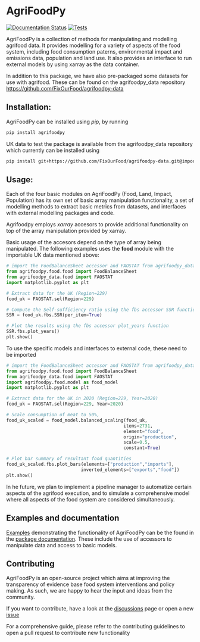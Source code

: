 # AgriFoodPy

[![Documentation Status](https://readthedocs.org/projects/agrifoodpy/badge/?version=latest)](https://agrifoodpy.readthedocs.io/en/latest/?badge=latest)
[![Tests](https://github.com/FixOurFood/AgriFoodPy/actions/workflows/test-conda.yml/badge.svg)](https://github.com/FixOurFood/AgriFoodPy/actions/workflows/test-conda.yml)

AgriFoodPy is a collection of methods for manipulating and modelling agrifood
data. It provides modelling for a variety of aspects of the food system,
including food consumption paterns, environmental impact and emissions data,
population and land use. It also provides an interface to run external models by
using xarray as the data container.

In addition to this package, we have also pre-packaged some datasets for use
with agrifood. These can be found on the agrifoodpy_data repository
https://github.com/FixOurFood/agrifoodpy-data

<!-- A collection of methods for modelling agri-food and land use, including
agriculture for food and non-food uses, food production from laboratory through
horticulture to livestock to sea, and alternative land uses. It ingests current
relevant datasets, connects them to evaluate metrics, and models the impact of
agri-food system interventions on current and future metric values. -->

## Installation:

AgriFoodPy can be installed using _pip_, by running

```bash
pip install agrifoodpy
```

UK data to test the package is available from the agrifoodpy_data repository
which currently can be installed using

```bash
pip install git+https://github.com/FixOurFood/agrifoodpy-data.git@importable
```

## Usage:

Each of the four basic modules on AgriFoodPy (Food, Land, Impact, Population)
has its own set of basic array manipulation functionality, a set of
modelling methods to extract basic metrics from datasets, and interfaces with
external modelling packages and code.

Agrifoodpy employs _xarray_ accesors to provide additional functionality on top
of the array manipulation provided by xarray.

Basic usage of the accesors depend on the type of array being manipulated.
The following examples uses the **food** module with the importable UK data
mentioned above: 

```python
# import the FoodBalanceSheet accessor and FAOSTAT from agrifoodpy_data
from agrifoodpy.food.food import FoodBalanceSheet
from agrifoodpy_data.food import FAOSTAT
import matplotlib.pyplot as plt

# Extract data for the UK (Region=229)
food_uk = FAOSTAT.sel(Region=229)

# Compute the Self-sufficiency ratio using the fbs accessor SSR function
SSR = food_uk.fbs.SSR(per_item=True)

# Plot the results using the fbs accessor plot_years function
SSR.fbs.plot_years()
plt.show()
```

To use the specific models and interfaces to external code, these need to be
imported

```python
# import the FoodBalanceSheet accessor and FAOSTAT from agrifoodpy_data
from agrifoodpy.food.food import FoodBalanceSheet
from agrifoodpy_data.food import FAOSTAT
import agrifoodpy.food.model as food_model
import matplotlib.pyplot as plt

# Extract data for the UK in 2020 (Region=229, Year=2020)
food_uk = FAOSTAT.sel(Region=229, Year=2020)

# Scale consumption of meat to 50%, 
food_uk_scaled = food_model.balanced_scaling(food_uk,
                                            items=2731,
                                            element="food",
                                            origin="production",
                                            scale=0.5,
                                            constant=True)

# Plot bar summary of resultant food quantities
food_uk_scaled.fbs.plot_bars(elements=["production","imports"],
                            inverted_elements=["exports","food"])
plt.show()
```

In he future, we plan to implement a pipeline manager to automatize certain
aspects of the agrifood execution, and to simulate a comprehensive model where
all aspects of the food system are considered simultaneously.

## Examples and documentation

[Examples](https://agrifoodpy.readthedocs.io/en/latest/examples/index.html#modules)
demonstrating the functionality of AgriFoodPy can be the found in the
[package documentation](https://agrifoodpy.readthedocs.io/en/latest/).
These include the use of accessors to manipulate data and access to basic
models.

## Contributing

AgriFoodPy is an open-source project which aims at improving the transparency of
evidence base food system interventions and policy making.
As such, we are happy to hear the input and ideas from the community. 

If you want to contribute, have a look at the
[discussions](https://github.com/FixOurFood/AgriFoodPy/discussions)
page or open a new [issue](https://github.com/FixOurFood/AgriFoodPy/issues)

For a comprehensive guide, please refer to the contributing guidelines to open
a pull request to contribute new functionality

